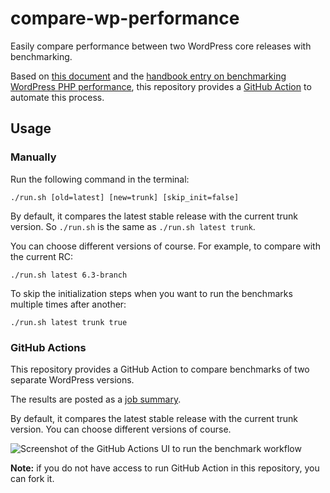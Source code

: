 # compare-wp-performance

Easily compare performance between two WordPress core releases with benchmarking.

Based on [this document](https://docs.google.com/document/d/1aionUJ9N35WWk3CwY5mfepRzf3psrJ0HJhw4B2Bsp_0/edit)
and the [handbook entry on benchmarking WordPress PHP performance](https://make.wordpress.org/performance/handbook/measuring-performance/benchmarking-php-performance-with-server-timing/#preparing-a-wordpress-site-for-server-timing-benchmarks),
this repository provides a [GitHub Action](https://github.com/features/actions) to automate this process.

## Usage

### Manually

Run the following command in the terminal:

```shell
./run.sh [old=latest] [new=trunk] [skip_init=false]
```

By default, it compares the latest stable release with the current trunk version. So `./run.sh` is the same as `./run.sh latest trunk`.

You can choose different versions of course. For example, to compare with the current RC:

```shell
./run.sh latest 6.3-branch
```

To skip the initialization steps when you want to run the benchmarks multiple times after another:

```shell
./run.sh latest trunk true
```

### GitHub Actions

This repository provides a GitHub Action to compare benchmarks of two separate WordPress versions.

The results are posted as a [job summary](https://github.blog/2022-05-09-supercharging-github-actions-with-job-summaries/).

By default, it compares the latest stable release with the current trunk version. You can choose different versions of course.

![Screenshot of the GitHub Actions UI to run the benchmark workflow](https://github.com/swissspidy/compare-wp-performance/assets/841956/b5cb4d93-6e51-458a-b25b-16bc17be8b3a)

**Note:** if you do not have access to run GitHub Action in this repository, you can fork it.
